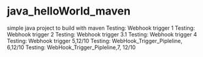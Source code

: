 # java_helloWorld_maven
simple java project to build with maven
Testing: Webhook trigger 1
Testing: Webhook trigger 2
Testing: Webhook trigger 3.1
Testing: Webhook trigger 4
Testing: Webhook trigger 5,12/10
Testing: WebHook_Trigger_Pipleline, 6,12/10
Testing: WebHook_Trigger_Pipleline,7, 12/10
